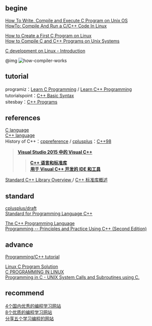## begine
[How To Write, Compile and Execute C Program on Unix OS](http://www.thegeekstuff.com/2009/09/how-to-write-compile-and-execute-c-program-on-unix-os-with-hello-world-example/?ref=driverlayer.com)  
[HowTo: Compile And Run a C/C++ Code In Linux](https://www.cyberciti.biz/faq/howto-compile-and-run-c-cplusplus-code-in-linux/)  

[How to Create a First C Program on Linux](http://www.linfo.org/create_c1.html)  
[How to Compile C and C++ Programs on Unix Systems](http://www3.cs.stonybrook.edu/~cse230/hw/instructionsV1.1.htm)  

[C development on Linux - Introduction](https://linuxconfig.org/c-development-on-linux-introduction-i)

@img ![how-compiler-works](https://linuxconfig.org/images/how-compiler-works.png)

## tutorial
programiz：[Learn C Programming](https://www.programiz.com/c-programming) / [Learn C++ Programming](https://www.programiz.com/cpp-programming)  
tutorialspoint：[C++ Basic Syntax](https://www.tutorialspoint.com/cplusplus/cpp_basic_syntax.htm)  
sitesbay：[C++ Programs](http://www.sitesbay.com/cpp-program/index)  

## references
[C language](http://en.cppreference.com/w/c/language)  
[C++ language](http://en.cppreference.com/w/cpp/language)   
History of C++：[cppreference](http://en.cppreference.com/w/cpp/language/history) / [cplusplus](http://www.cplusplus.com/info/history/)：[C++98](http://www.cplusplus.com/doc/oldtutorial/)  

> [**Visual Studio 2015 中的 Visual C++**](https://msdn.microsoft.com/zh-cn/library/60k1461a.aspx)  
>> [**C++ 语言和标准库**](https://msdn.microsoft.com/zh-cn/library/hh875057.aspx)  
>> [**用于 Visual C++ 开发的 IDE 和工具**](https://msdn.microsoft.com/zh-cn/library/hh967574.aspx)  

[Standard C++ Library Overview ](https://technet.microsoft.com/zh-cn/subscriptions/ct1as7hw(v=vs.80).aspx) / [C++ 标准库概述](https://technet.microsoft.com/zh-cn/subscriptions/ct1as7hw.aspx)  

## standard
[cplusplus/draft](https://github.com/cplusplus/draft)  
[Standard for Programming Language C++](http://cpp14.centaur.ath.cx/front.html)  

[The C++ Programming Language](http://www.stroustrup.com/C++.html)  
[Programming -- Principles and Practice Using C++ (Second Edition)](http://stroustrup.com/Programming/)  

## advance
[Programming/C++ tutorial](https://arachnoid.com/cpptutor/index.html)  

[Linux C Program Solution](https://www.gitbook.com/book/yonghaowu/linux-c-program-solution/details)  
[C PROGRAMMING IN LINUX](http://windegger.org/docs/c-programming-in-linux.pdf)  
[Programming in C - UNIX System Calls and Subroutines using C. ](https://users.cs.cf.ac.uk/Dave.Marshall/C/)  

## recommend
[4个国内优秀的编程学习网站](https://zhuanlan.zhihu.com/p/24516465)  
[8个优质的编程学习网站](https://zhuanlan.zhihu.com/p/22431580)  
[分享五个学习编程的网站](https://zhuanlan.zhihu.com/p/22352672)  
